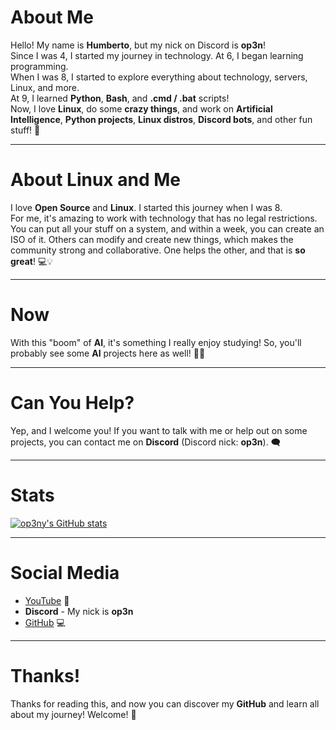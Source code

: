 # About Me
Hello! My name is **Humberto**, but my nick on Discord is **op3n**!  
Since I was 4, I started my journey in technology. At 6, I began learning programming.  
When I was 8, I started to explore everything about technology, servers, Linux, and more.  
At 9, I learned **Python**, **Bash**, and **.cmd / .bat** scripts!  
Now, I love **Linux**, do some **crazy things**, and work on **Artificial Intelligence**, **Python projects**, **Linux distros**, **Discord bots**, and other fun stuff! 🚀

---

# About Linux and Me
I love **Open Source** and **Linux**. I started this journey when I was 8.  
For me, it's amazing to work with technology that has no legal restrictions. You can put all your stuff on a system, and within a week, you can create an ISO of it. Others can modify and create new things, which makes the community strong and collaborative. One helps the other, and that is **so great**! 💻💡

---

# Now
With this "boom" of **AI**, it's something I really enjoy studying! So, you'll probably see some **AI** projects here as well! 🤖✨

---

# Can You Help?
Yep, and I welcome you! If you want to talk with me or help out on some projects, you can contact me on **Discord** (Discord nick: **op3n**). 🗨️

---

# Stats
[![op3ny's GitHub stats](https://github-readme-stats.vercel.app/api?username=op3ny)](https://github.com/anuraghazra/github-readme-stats)

---

# Social Media

- [YouTube](https://www.youtube.com/@watcl/) 🎥  
- **Discord** - My nick is **op3n**  
- [GitHub](https://github.com/op3ny) 💻

---

# Thanks!  
Thanks for reading this, and now you can discover my **GitHub** and learn all about my journey! Welcome! 🎉
